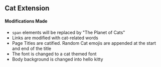 ## Cat Extension

#### Modifications Made

-   `span` elements will be replaced by "The Planet of Cats"
-   Links are modified with cat-related words
-   Page Titles are catified. Random Cat emojis are appended at the start and end of the title
-   The font is changed to a cat themed font
-   Body background is changed into hello kitty
